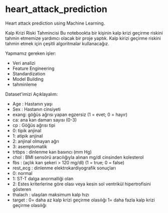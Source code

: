 # heart_attack_prediction
Heart attack prediction using Machine Learning.

Kalp Krizi Riski Tahmincisi
Bu notebookta bir kişinin kalp krizi geçirme riskini tahmin etmemize yardımcı olacak bir proje yaptık.
Kalp kirizi geçirme riskini tahmin etmek için çeşitli algoritmalar kullanacağız.

Yapmamız gereken işler:
* Veri analizi
* Feature Engineering
* Standardization
* Model Building
* tahminleme

Dataset'imizi Açıklayalım:
* Age : Hastanın yaşı
* Sex : Hastanın cinsiyeti
* exang: göğüs ağrısı yapan egzersiz (1 = evet; 0 = hayır)
* ca: ana kan damarı sayısı (0-3)
* cp : Göğüs ağrısı tipi
* 0: tipik anjinal
* 1: atipik anjinal
* 2: anjinal olmayan ağrı
* 3: asemptomatik
* trtbps : dinlenme kan basıncı (mm Hg)
* chol : BMI sensörü aracılığıyla alınan mg/dl cinsinden kolesterol
* fbs : (açlık kan şekeri > 120 mg/dl) (1 = true; 0 = false)
* rest_ecg : dinlenme elektrokardiyografik sonuçları
* 0: normal
* 1: ST-T dalga anormalliği olan
* 2: Estes kriterlerine göre olası veya kesin sol ventrikül hipertrofisini gösteren
* thalach : ulaşılan maksimum kalp hızı
* target : 0= daha az kalp krizi geçirme olasılığı 1= daha fazla kalp krizi geçirme olasılığı
